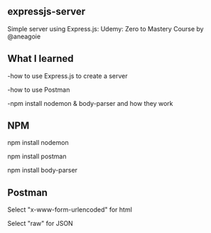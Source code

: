 ## expressjs-server
Simple server using Express.js: Udemy: Zero to Mastery Course by @aneagoie

## What I learned

-how to use Express.js to create a server

-how to use Postman 

-npm install nodemon & body-parser and how they work

## NPM

npm install nodemon

npm install postman

npm install body-parser

## Postman

Select "x-www-form-urlencoded" for html

Select "raw" for JSON

